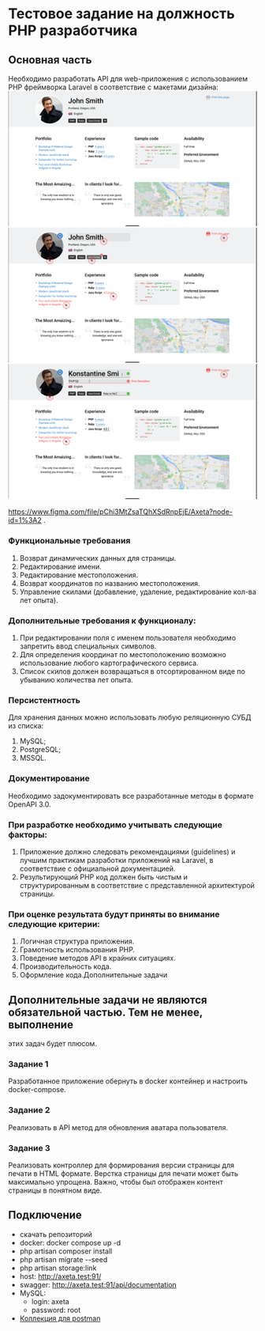 # Тестовое задание на должность PHP разработчика

## Основная часть

Необходимо разработать API для web-приложения с использованием PHP фреймворка
Laravel в соответствие с макетами дизайна:
![img.png](storage/img/3.png)
![img_1.png](storage/img/2.png)
![img_2.png](storage/img/1.png)

https://www.figma.com/file/pChi3MtZsaTQhXSdRnpEjE/Axeta?node-id=1%3A2 .

### Функциональные требования

1. Возврат динамических данных для страницы.
2. Редактирование имени.
3. Редактирование местоположения.
4. Возврат координатов по названию местоположения.
5. Управление скилами (добавление, удаление, редактирование кол-ва лет опыта).

### Дополнительные требования к функционалу:

1. При редактировании поля с именем пользователя необходимо запретить ввод
   специальных символов.
2. Для определения координат по местоположению возможно использование
   любого картографического сервиса.
3. Список скилов должен возвращаться в отсортированном виде по убыванию
   количества лет опыта.

### Персистентность

Для хранения данных можно использовать любую реляционную СУБД из списка:

1. MySQL;
2. PostgreSQL;
3. MSSQL.

### Документирование

Необходимо задокументировать все разработанные методы в формате OpenAPI 3.0.

### При разработке необходимо учитывать следующие факторы:

1. Приложение должно следовать рекомендациями (guidelines) и лучшим
   практикам разработки приложений на Laravel, в соответствие с официальной
   документацией.
2. Результирующий PHP код должен быть чистым и структурированным в
   соответствие с представленной архитектурой страницы.

### При оценке результата будут приняты во внимание следующие критерии:

1. Логичная структура приложения.
2. Грамотность использования PHP.
3. Поведение методов API в крайних ситуациях.
4. Производительность кода.
5. Оформление кода.Дополнительные задачи

## Дополнительные задачи не являются обязательной частью. Тем не менее, выполнение

этих задач будет плюсом.

### Задание 1

Разработанное приложение обернуть в docker контейнер и настроить docker-compose.

### Задание 2

Реализовать в API метод для обновления аватара пользователя.

### Задание 3

Реализовать контроллер для формирования версии страницы для печати в HTML
формате. Верстка страницы для печати может быть максимально упрощена. Важно,
чтобы был отображен контент страницы в понятном виде.

## Подключение

- скачать репозиторий
- docker: docker compose up -d
- php artisan composer install
- php artisan migrate --seed
- php artisan storage:link
- host: http://axeta.test:91/
- swagger: http://axeta.test:91/api/documentation
- MySQL:
    - login: axeta
    - password: root
- [Коллекция для postman](storage/postman_collection.json)
